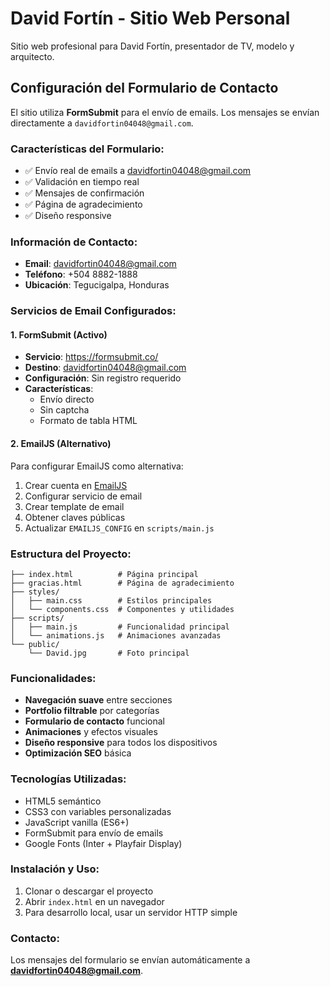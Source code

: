 # David Fortín - Sitio Web Personal

Sitio web profesional para David Fortín, presentador de TV, modelo y arquitecto.

## Configuración del Formulario de Contacto

El sitio utiliza **FormSubmit** para el envío de emails. Los mensajes se envían directamente a `davidfortin04048@gmail.com`.

### Características del Formulario:
- ✅ Envío real de emails a davidfortin04048@gmail.com
- ✅ Validación en tiempo real
- ✅ Mensajes de confirmación
- ✅ Página de agradecimiento
- ✅ Diseño responsive

### Información de Contacto:
- **Email**: davidfortin04048@gmail.com
- **Teléfono**: +504 8882-1888
- **Ubicación**: Tegucigalpa, Honduras

### Servicios de Email Configurados:

#### 1. FormSubmit (Activo)
- **Servicio**: https://formsubmit.co/
- **Destino**: davidfortin04048@gmail.com
- **Configuración**: Sin registro requerido
- **Características**: 
  - Envío directo
  - Sin captcha
  - Formato de tabla HTML

#### 2. EmailJS (Alternativo)
Para configurar EmailJS como alternativa:

1. Crear cuenta en [EmailJS](https://www.emailjs.com/)
2. Configurar servicio de email
3. Crear template de email
4. Obtener claves públicas
5. Actualizar `EMAILJS_CONFIG` en `scripts/main.js`

### Estructura del Proyecto:
```
├── index.html          # Página principal
├── gracias.html        # Página de agradecimiento
├── styles/
│   ├── main.css        # Estilos principales
│   └── components.css  # Componentes y utilidades
├── scripts/
│   ├── main.js         # Funcionalidad principal
│   └── animations.js   # Animaciones avanzadas
└── public/
    └── David.jpg       # Foto principal
```

### Funcionalidades:
- **Navegación suave** entre secciones
- **Portfolio filtrable** por categorías
- **Formulario de contacto** funcional
- **Animaciones** y efectos visuales
- **Diseño responsive** para todos los dispositivos
- **Optimización SEO** básica

### Tecnologías Utilizadas:
- HTML5 semántico
- CSS3 con variables personalizadas
- JavaScript vanilla (ES6+)
- FormSubmit para envío de emails
- Google Fonts (Inter + Playfair Display)

### Instalación y Uso:
1. Clonar o descargar el proyecto
2. Abrir `index.html` en un navegador
3. Para desarrollo local, usar un servidor HTTP simple

### Contacto:
Los mensajes del formulario se envían automáticamente a **davidfortin04048@gmail.com**.